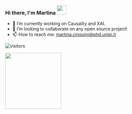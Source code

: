 ### Hi there, I'm Martina <img src="https://raw.githubusercontent.com/MartinHeinz/MartinHeinz/master/wave.gif" width="30px">

- 🔭 I’m currently working on Causality and XAI.
- 👯 I’m looking to collaborate on any open source project!
- 📫 How to reach me: martina.cinquini@phd.unipi.it

 ![visitors](https://visitor-badge.glitch.me/badge?page_id=marti5ini&left_color=black&right_color=blue)

<img height="180em" src="https://github-readme-stats.vercel.app/api?username=marti5ini&show_icons=true&hide_border=true&&count_private=true&include_all_commits=true" />


